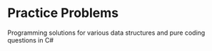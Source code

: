 # Practice Problems
Programming solutions for various data structures and pure coding questions in C#
